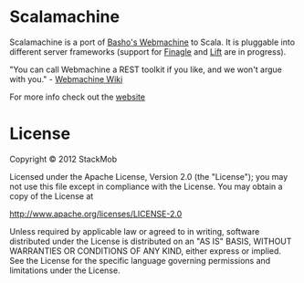 # Scalamachine

Scalamachine is a port of [Basho's Webmachine](http://github.com/basho/webmachine) to Scala. It is pluggable into different server frameworks (support for [Finagle](https://github.com/twitter/finagle) and [Lift](http://liftweb.net) are in progress). 

"You can call Webmachine a REST toolkit if you like, and we won't argue with you." - [Webmachine Wiki](http://wiki.basho.com/Webmachine.html)

For more info check out the [website](http://scalamachine.com)

# License
Copyright © 2012 StackMob

Licensed under the Apache License, Version 2.0 (the "License"); you may not use this file except in compliance with the License. You may obtain a copy of the License at

http://www.apache.org/licenses/LICENSE-2.0

Unless required by applicable law or agreed to in writing, software distributed under the License is distributed on an "AS IS" BASIS, WITHOUT WARRANTIES OR CONDITIONS OF ANY KIND, either express or implied. See the License for the specific language governing permissions and limitations under the License.






